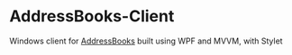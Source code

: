 # AddressBooks-Client

Windows client for [AddressBooks](https://github.com/FAVEGA/AddressBooks) built using WPF and MVVM, with Stylet

